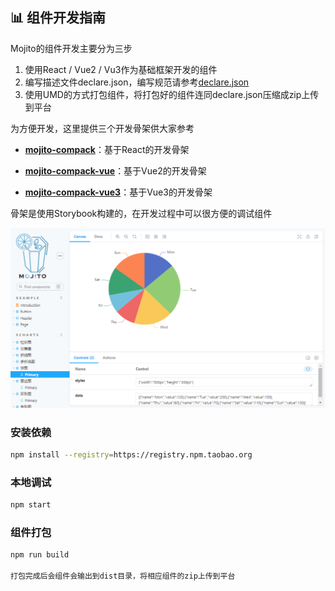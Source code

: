 ## 📊 组件开发指南

Mojito的组件开发主要分为三步

1. 使用React / Vue2 / Vu3作为基础框架开发的组件 
2. 编写描述文件declare.json，编写规范请参考[declare.json](/component/declare.md)
3. 使用UMD的方式打包组件，将打包好的组件连同declare.json压缩成zip上传到平台

为方便开发，这里提供三个开发骨架供大家参考

* [**mojito-compack**](https://github.com/drinkjscom/mojito-compack)：基于React的开发骨架

* [**mojito-compack-vue**](https://github.com/drinkjscom/mojito-compack-vue)：基于Vue2的开发骨架

* [**mojito-compack-vue3**](https://github.com/drinkjscom/mojito-compack-vue3)：基于Vue3的开发骨架

骨架是使用Storybook构建的，在开发过程中可以很方便的调试组件

![storybook](../assets/storybook.jpg)

### 安装依赖
```bash
npm install --registry=https://registry.npm.taobao.org
```
### 本地调试
```bash
npm start
```
### 组件打包
```bash
npm run build

打包完成后会组件会输出到dist目录，将相应组件的zip上传到平台
```